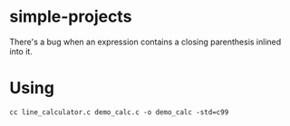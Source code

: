 # simple-projects

There's a bug when an expression contains a closing parenthesis inlined into it.

# Using
`cc line_calculator.c demo_calc.c -o demo_calc -std=c99`

